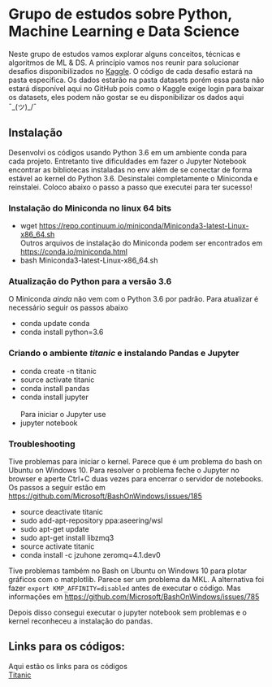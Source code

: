 # Grupo de estudos sobre Python, Machine Learning e Data Science

Neste grupo de estudos vamos explorar alguns conceitos, técnicas e algoritmos de ML & DS. A princípio vamos nos reunir para solucionar desafios disponibilizados no [Kaggle](https://www.kaggle.com). O código de cada desafio estará na pasta específica. Os dados estarão na pasta datasets porém essa pasta não estará disponível aqui no GitHub pois como o Kaggle exige login para baixar os datasets, eles podem não gostar se eu disponibilizar os dados aqui ¯\_(ツ)_/¯<br>

## Instalação
Desenvolvi os códigos usando Python 3.6 em um ambiente conda para cada projeto. Entretanto tive dificuldades em fazer o Jupyter Notebook encontrar as bibliotecas instaladas no env além de se conectar de forma estável ao kernel do Python 3.6. Desinstalei completamente o Miniconda e reinstalei. Coloco abaixo o passo a passo que executei para ter sucesso!

### Instalação do Miniconda no linux 64 bits

* wget https://repo.continuum.io/miniconda/Miniconda3-latest-Linux-x86_64.sh
<br>Outros arquivos de instalação do Miniconda podem ser encontrados em https://conda.io/miniconda.html
* bash Miniconda3-latest-Linux-x86_64.sh

### Atualização do Python para a versão 3.6
O Miniconda *ainda* não vem com o Python 3.6 por padrão. Para atualizar é necessário seguir os passos abaixo
* conda update conda
* conda install python=3.6

### Criando o ambiente _titanic_ e instalando Pandas e Jupyter
* conda create -n titanic
* source activate titanic
* conda install pandas
* conda install jupyter
<br><br>Para iniciar o Jupyter use
* jupyter notebook

### Troubleshooting
Tive problemas para iniciar o kernel. Parece que é um problema do bash on Ubuntu on Windows 10. Para resolver o problema feche o Jupyter no browser e aperte Ctrl+C duas vezes para encerrar o servidor de notebooks. Os passos a seguir estão em https://github.com/Microsoft/BashOnWindows/issues/185

* source deactivate titanic
* sudo add-apt-repository ppa:aseering/wsl
* sudo apt-get update
* sudo apt-get install libzmq3
* source activate titanic
* conda install -c jzuhone zeromq=4.1.dev0

Tive problemas também no Bash on Ubuntu on Windows 10 para plotar gráficos com o matplotlib. Parece ser um problema da MKL. A alternativa foi fazer <code>export KMP_AFFINITY=disabled</code> antes de executar o código. Mas informações em https://github.com/Microsoft/BashOnWindows/issues/785

Depois disso consegui executar o jupyter notebook sem problemas e o kernel reconheceu a instalação do pandas.

## Links para os códigos:
Aqui estão os links para os códigos<br>
[Titanic](https://github.com/arthur-gouveia/grupo-de-estudos/tree/master/titanic)